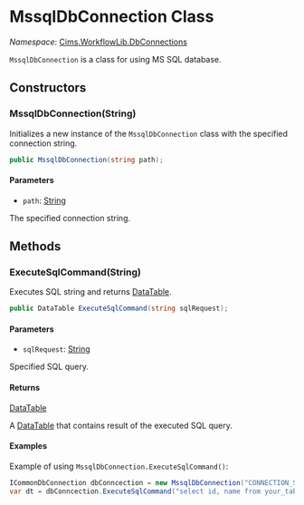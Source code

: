 # MssqlDbConnection Class

*Namespace*: [Cims.WorkflowLib.DbConnections](Cims.WorkflowLib.DbConnections.md)

`MssqlDbConnection` is a class for using MS SQL database.

## Constructors 

### MssqlDbConnection(String)

Initializes a new instance of the `MssqlDbConnection` class with the specified connection string.

```C#
public MssqlDbConnection(string path);
```

#### Parameters 

- `path`: [String](https://learn.microsoft.com/en-us/dotnet/api/system.string)

The specified connection string. 

## Methods

### ExecuteSqlCommand(String)

Executes SQL string and returns [DataTable](https://learn.microsoft.com/en-us/dotnet/api/system.data.datatable).

```C#
public DataTable ExecuteSqlCommand(string sqlRequest);
```

#### Parameters 

- `sqlRequest`: [String](https://learn.microsoft.com/en-us/dotnet/api/system.string)

Specified SQL query.

#### Returns 

[DataTable](https://learn.microsoft.com/en-us/dotnet/api/system.data.datatable)

A [DataTable](https://learn.microsoft.com/en-us/dotnet/api/system.data.datatable) that contains result of the executed SQL query.

#### Examples 

Example of using `MssqlDbConnection.ExecuteSqlCommand()`:
```C#
ICommonDbConnection dbConncection = new MssqlDbConnection("CONNECTION_STRING");
var dt = dbConncection.ExecuteSqlCommand("select id, name from your_table;");
```
